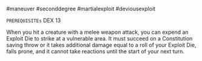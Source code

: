 #maneuver #seconddegree #martialexploit #deviousexploit 

`PREREQUISITEs`
DEX 13

When you hit a creature with a melee weapon attack, you can expend an Exploit Die to strike at a vulnerable area. It must succeed on a Constitution saving throw or it takes additional damage equal to a roll of your Exploit Die, falls prone, and it cannot take reactions until the start of your next turn.